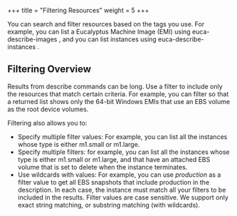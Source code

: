 +++
title = "Filtering Resources"
weight = 5
+++

You can search and filter resources based on the tags you use. For example, you can list a Eucalyptus Machine Image (EMI) using euca-describe-images , and you can list instances using euca-describe-instances . 


## Filtering Overview
Results from describe commands can be long. Use a filter to include only the resources that match certain criteria. For example, you can filter so that a returned list shows only the 64-bit Windows EMIs that use an EBS volume as the root device volumes. 

Filtering also allows you to: 



* Specify multiple filter values: For example, you can list all the instances whose type is either m1.small or m1.large. 
* Specify multiple filters: for example, you can list all the instances whose type is either m1.small or m1.large, and that have an attached EBS volume that is set to delete when the instance terminates. 
* Use wildcards with values: For example, you can use *production* as a filter value to get all EBS snapshots that include production in the description. 
In each case, the instance must match all your filters to be included in the results. Filter values are case sensitive. We support only exact string matching, or substring matching (with wildcards). 

